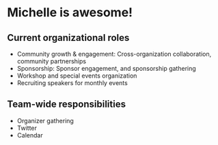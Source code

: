 # Michelle is awesome!

## Current organizational roles
* Community growth & engagement: Cross-organization collaboration, community partnerships
* Sponsorship: Sponsor engagement, and sponsorship gathering
* Workshop and special events organization
* Recruiting speakers for monthly events

## Team-wide responsibilities
* Organizer gathering
* Twitter
* Calendar
